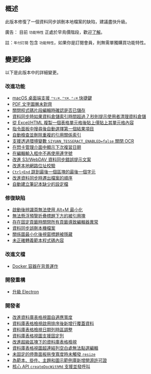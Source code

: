 ## 概述

此版本修復了一個資料同步誤刪本地檔案的缺陷，建議盡快升級。

廣告： 目前 `功能特性` 正處於早鳥價階段，歡迎[了解](https://b3log.org/siyuan/pricing.html)。

註：`年付訂閱` 包含 `功能特性`，如果你是訂閱會員，則無需單獨購買功能特性。

## 變更記錄

以下是此版本中的詳細變更。

### 改進功能

* [macOS 桌面端支援 `⌃⌥⇧⌘`, `⌃⌥⌘`, `⌃⇧⌘` 快捷鍵](https://github.com/siyuan-note/siyuan/issues/9220)
* [PDF 文字圖層未對齊](https://github.com/siyuan-note/siyuan/issues/9600)
* [關閉程式碼片段編輯時確認是否已儲存](https://github.com/siyuan-note/siyuan/issues/9604)
* [資料同步時如果資料倉儲索引時間超過 7 秒則提示使用者清理資料倉儲](https://github.com/siyuan-note/siyuan/issues/9613)
* [從 Excel/HTML 複製一個表格單元格後貼上僅貼上其單元格內容](https://github.com/siyuan-note/siyuan/issues/9614)
* [指令面板中搜尋後自動選擇第一個結果項目](https://github.com/siyuan-note/siyuan/issues/9616)
* [自動檢查並刪除重複的引用關係索引](https://github.com/siyuan-note/siyuan/issues/9618)
* [支援透過環境變數 `SIYUAN_TESSERACT_ENABLED=false` 關閉 OCR](https://github.com/siyuan-note/siyuan/issues/9619)
* [在閃卡管理介面中顯示下次複習日期](https://github.com/siyuan-note/siyuan/pull/9621)
* [在編輯輸入框中不再使用連字號](https://github.com/siyuan-note/siyuan/issues/9623)
* [改進 S3/WebDAV 資料同步錯誤提示文案](https://github.com/siyuan-note/siyuan/issues/9626)
* [改進本地網路位址校驗](https://github.com/siyuan-note/siyuan/pull/9634)
* [`Ctrl+End` 跳到最後一個區塊的最後一個字元](https://github.com/siyuan-note/siyuan/issues/9642)
* [改進資料同步時遷出檔案的順序](https://github.com/siyuan-note/siyuan/issues/9646)
* [自動建立筆記本缺少的設定檔](https://github.com/siyuan-note/siyuan/issues/9647)

### 修復缺陷

* [啟動後辨識頁無法使用 Alt+M 最小化](https://github.com/siyuan-note/siyuan/issues/9575)
* [無法懸浮預覽折疊標題下方的被引用塊](https://github.com/siyuan-note/siyuan/issues/9582)
* [存在固定頁籤時關閉所有頁籤導致編輯器異常](https://github.com/siyuan-note/siyuan/issues/9624)
* [資料同步誤刪本機檔案](https://github.com/siyuan-note/siyuan/issues/9631)
* [關係圖最小化後視窗標題被隱藏](https://github.com/siyuan-note/siyuan/issues/9638)
* [未正確轉義範本程式碼內容](https://github.com/siyuan-note/siyuan/issues/9649)

### 改進文檔

* [Docker 容器在背景運作](https://github.com/siyuan-note/siyuan/pull/9602)

### 開發重構

* [升級 Electron](https://github.com/siyuan-note/siyuan/issues/9611)

### 開發者

* [改進資料庫表格視圖自適應寬度](https://github.com/siyuan-note/siyuan/pull/9280)
* [資料庫表格檢視啟用排序後新增行覆蓋資料](https://github.com/siyuan-note/siyuan/issues/9599)
* [資料庫表格檢視日期列時區調整](https://github.com/siyuan-note/siyuan/issues/9610)
* [資料庫表格視圖支援固定列](https://github.com/siyuan-note/siyuan/pull/9617)
* [改進超級區塊下的資料庫表格檢視](https://github.com/siyuan-note/siyuan/issues/9620)
* [資料庫表格視圖超連結列空白處無法點選編輯](https://github.com/siyuan-note/siyuan/issues/9632)
* [未固定的停靠面板拖曳寬度時未觸發 `resize`](https://github.com/siyuan-note/siyuan/issues/9640)
* [為範本、掛件、主題和圖示範例庫新增開源許可證](https://github.com/siyuan-note/siyuan/issues/9641)
* [核心 API `createDocWithMd` 支援並發呼叫](https://github.com/siyuan-note/siyuan/issues/9644)
